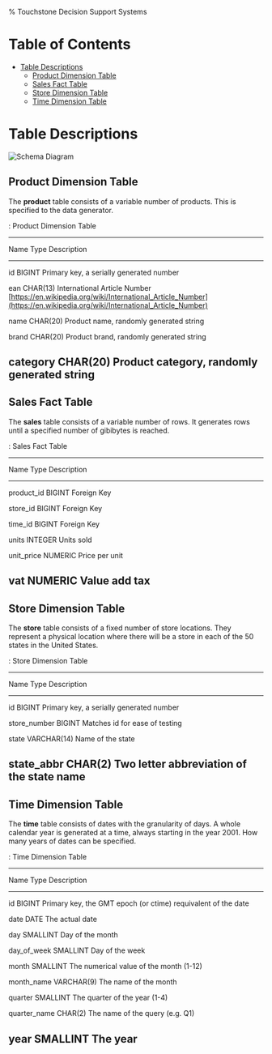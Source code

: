 % Touchstone Decision Support Systems

Table of Contents
=================

* [Table Descriptions](#table-descriptions)
  * [Product Dimension Table](#product-dimension-table)
  * [Sales Fact Table](#sales-fact-table)
  * [Store Dimension Table](#store-dimension-table)
  * [Time Dimension Table](#time-dimension-table)

Table Descriptions
==================

![Schema Diagram](schema.png)

Product Dimension Table
-----------------------

The **product** table consists of a variable number of products.  This is specified to the data generator.

: Product Dimension Table

-------------------------------------------------------------------------------
Name      Type      Description
--------- --------- -----------------------------------------------------------
id        BIGINT    Primary key, a serially generated number

ean       CHAR(13)  International Article Number
                    [https://en.wikipedia.org/wiki/International_Article_Number](https://en.wikipedia.org/wiki/International_Article_Number)

name      CHAR(20)  Product name, randomly generated string

brand     CHAR(20)  Product brand, randomly generated string

category  CHAR(20)  Product category, randomly generated string
-------------------------------------------------------------------------------

Sales Fact Table
----------------

The **sales** table consists of a variable number of rows.  It generates rows until a specified number of gibibytes is reached.

: Sales Fact Table

------------------------------------
Name        Type     Description
----------- -------- ---------------
product_id  BIGINT   Foreign Key

store_id    BIGINT   Foreign Key

time_id     BIGINT   Foreign Key

units       INTEGER  Units sold

unit_price  NUMERIC  Price per unit

vat         NUMERIC  Value add tax
------------------------------------

Store Dimension Table
---------------------

The **store** table consists of a fixed number of store locations.  They represent a physical location where there will be a store in each of the 50 states in the United States.

: Store Dimension Table

---------------------------------------------------------------------
Name          Type         Description
------------  ------------ ------------------------------------------
id            BIGINT       Primary key, a serially generated number

store_number  BIGINT       Matches id for ease of testing

state         VARCHAR(14)  Name of the state

state_abbr    CHAR(2)      Two letter abbreviation of the state name
---------------------------------------------------------------------

Time Dimension Table
--------------------

The **time** table consists of dates with the granularity of days.  A whole calendar year is generated at a time, always starting in the year 2001.  How many years of dates can be specified.

: Time Dimension Table

-------------------------------------------------------------------------------
Name          Type        Description
------------- ----------- -----------------------------------------------------
id            BIGINT      Primary key, the GMT epoch (or ctime) requivalent of
                          the date

date          DATE        The actual date

day           SMALLINT    Day of the month

day_of_week   SMALLINT    Day of the week

month         SMALLINT    The numerical value of the month (1-12)

month_name    VARCHAR(9)  The name of the month

quarter       SMALLINT    The quarter of the year (1-4)

quarter_name  CHAR(2)     The name of the query (e.g. Q1)

year          SMALLINT    The year
-------------------------------------------------------------------------------
